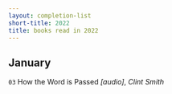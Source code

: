 ```yaml
---
layout: completion-list
short-title: 2022
title: books read in 2022
---
```

## January
`03` How the Word is Passed _[audio]_, _Clint Smith_